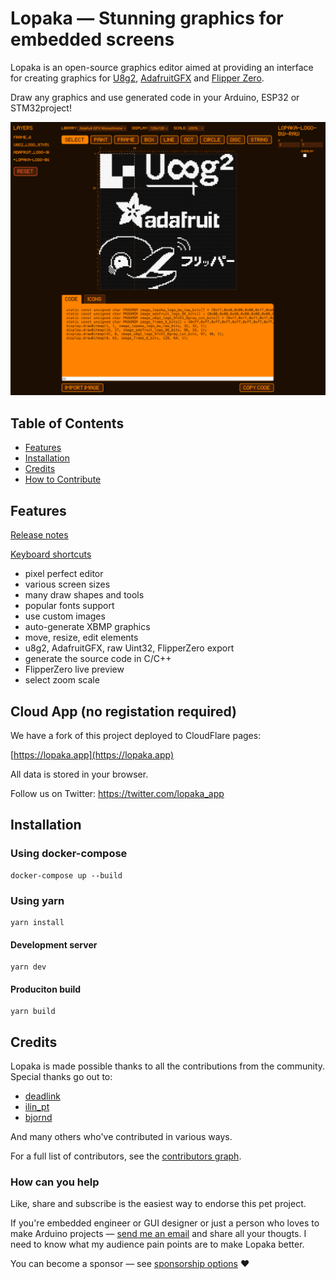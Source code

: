 # Lopaka — Stunning graphics for embedded screens

Lopaka is an open-source graphics editor aimed at providing an interface for creating graphics for [U8g2](https://github.com/olikraus/u8g2), [AdafruitGFX](https://github.com/adafruit/Adafruit-GFX-Library) and [Flipper Zero](https://flipperzero.one/).

Draw any graphics and use generated code in your Arduino, ESP32 or STM32project!

![Lopaka Graphics Editor Screenshot](lopaka-screenshot.png)

## Table of Contents

- [Features](#features)
- [Installation](#installation)
- [Credits](#credits)
- [How to Contribute](#how-can-you-help)

## Features

[Release notes](https://github.com/sbrin/lopaka/releases)

[Keyboard shortcuts](https://github.com/sbrin/lopaka/wiki/Keyboard-shortcuts)

* pixel perfect editor
* various screen sizes
* many draw shapes and tools
* popular fonts support
* use custom images
* auto-generate XBMP graphics
* move, resize, edit elements
* u8g2, AdafruitGFX, raw Uint32, FlipperZero export
* generate the source code in C/C++
* FlipperZero live preview
* select zoom scale



## Cloud App (no registation required)

We have a fork of this project deployed to CloudFlare pages:

[https://lopaka.app](https://lopaka.app)

All data is stored in your browser.

Follow us on Twitter: https://twitter.com/lopaka_app

## Installation

### Using docker-compose

```
docker-compose up --build
```

### Using yarn

```
yarn install
```

#### Development server
```
yarn dev
```

#### Produciton build

```
yarn build
```

## Credits

Lopaka is made possible thanks to all the contributions from the community. Special thanks go out to:

- [deadlink](https://github.com/deadlink)
- [ilin_pt](https://github.com/sbrin)
- [bjornd](https://github.com/bjornd)

And many others who've contributed in various ways.

For a full list of contributors, see the [contributors graph](https://github.com/sbrin/lopaka/graphs/contributors).


### How can you help

Like, share and subscribe is the easiest way to endorse this pet project.

If you're embedded engineer or GUI designer or just a person who loves to make Arduino projects — [send me an email](mailto:feedback@lopaka.app) and share all your thougts. I need to know what my audience pain points are to make Lopaka better.

You can become a sponsor — see [sponsorship options](https://github.com/sponsors/sbrin) ❤️

